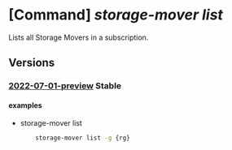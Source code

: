 # [Command] _storage-mover list_

Lists all Storage Movers in a subscription.

## Versions

### [2022-07-01-preview](/Resources/mgmt-plane/L3N1YnNjcmlwdGlvbnMve30vcHJvdmlkZXJzL21pY3Jvc29mdC5zdG9yYWdlbW92ZXIvc3RvcmFnZW1vdmVycw==/2022-07-01-preview.xml) **Stable**

<!-- mgmt-plane /subscriptions/{}/providers/microsoft.storagemover/storagemovers 2022-07-01-preview -->
<!-- mgmt-plane /subscriptions/{}/resourcegroups/{}/providers/microsoft.storagemover/storagemovers 2022-07-01-preview -->

#### examples

- storage-mover list
    ```bash
        storage-mover list -g {rg}
    ```
